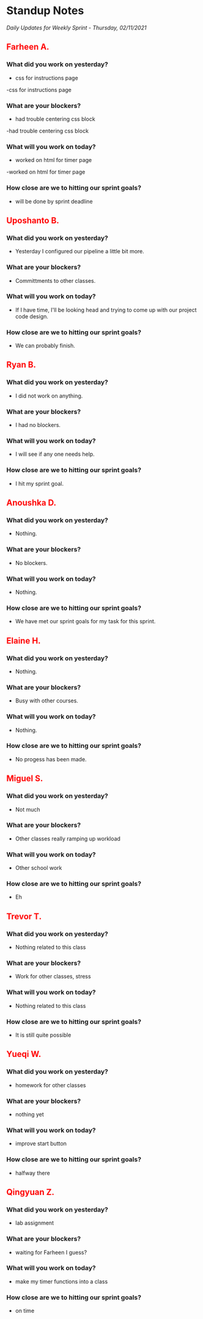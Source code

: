 # Standup Notes

_Daily Updates for Weekly Sprint - Thursday, 02/11/2021_

## <span style="color: red;">Farheen A.</span>

### What did you work on yesterday?

- css for instructions page

-css for instructions page
### What are your blockers?

- had trouble centering css block

-had trouble centering css block
### What will you work on today?

- worked on html for timer page

-worked on html for timer page
### How close are we to hitting our sprint goals?

- will be done by sprint deadline

## <span style="color: red;">Uposhanto B.</span>

### What did you work on yesterday?

- Yesterday I configured our pipeline a little bit more.

### What are your blockers?

- Committments to other classes.

### What will you work on today?

- If I have time, I'll be looking head and trying to come up with our project code design.

### How close are we to hitting our sprint goals?

- We can probably finish.

## <span style="color: red;">Ryan B.</span>

### What did you work on yesterday?

- I did not work on anything.

### What are your blockers?

- I had no blockers.

### What will you work on today?

- I will see if any one needs help.

### How close are we to hitting our sprint goals?

- I hit my sprint goal.

## <span style="color: red;">Anoushka D.</span>

### What did you work on yesterday?

- Nothing.

### What are your blockers?

- No blockers.

### What will you work on today?

- Nothing.

### How close are we to hitting our sprint goals?

- We have met our sprint goals for my task for this sprint.

## <span style="color: red;">Elaine H.</span>

### What did you work on yesterday?

- Nothing.

### What are your blockers?

- Busy with other courses.

### What will you work on today?

- Nothing.

### How close are we to hitting our sprint goals?

- No progess has been made.

## <span style="color: red;">Miguel S.</span>

### What did you work on yesterday?

- Not much

### What are your blockers?

- Other classes really ramping up workload

### What will you work on today?

- Other school work

### How close are we to hitting our sprint goals?

- Eh

## <span style="color: red;">Trevor T.</span>

### What did you work on yesterday?

- Nothing related to this class

### What are your blockers?

- Work for other classes, stress

### What will you work on today?

- Nothing related to this class

### How close are we to hitting our sprint goals?

- It is still quite possible

## <span style="color: red;">Yueqi W.</span>

### What did you work on yesterday?

- homework for other classes

### What are your blockers?

- nothing yet

### What will you work on today?

- improve start button

### How close are we to hitting our sprint goals?

- halfway there

## <span style="color: red;">Qingyuan Z.</span>

### What did you work on yesterday?

- lab assignment

### What are your blockers?

- waiting for Farheen I guess?

### What will you work on today?

- make my timer functions into a class

### How close are we to hitting our sprint goals?

- on time
